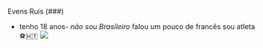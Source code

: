 Evens Ruis (###)
- tenho 18 anos-
*não sou Brasileiro*
 falou um pouco de francês
sou atleta
⚽️🇭🇹
![](https://media1.tenor.com/m/q6Wa9bz5mbYAAAAC/ronaldinho-gaucho-juggling.gif) 
